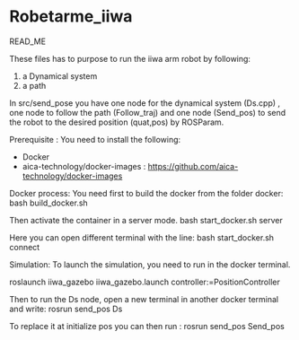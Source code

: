 # Robetarme_iiwa
READ_ME

These files has to purpose to run the iiwa arm robot by following:
1) a Dynamical system
2) a path 

In src/send_pose you have one node for the dynamical system (Ds.cpp) , one node to follow the path (Follow_traj) and one node (Send_pos) to send the robot to the desired position (quat,pos) by ROSParam. 


Prerequisite :
You need to install the following:

- Docker
- aica-technology/docker-images : https://github.com/aica-technology/docker-images

Docker process: 
You need first to build the docker from the folder docker:
bash build_docker.sh

Then activate the container in a server mode.
bash start_docker.sh server

Here you can open different terminal with the line:
bash start_docker.sh connect

Simulation:
To launch the simulation, you need to run in the docker terminal.

roslaunch iiwa_gazebo iiwa_gazebo.launch controller:=PositionController

Then to run the Ds node, open a new terminal in another docker terminal and write:
rosrun send_pos Ds

To replace it at initialize pos you can then run :
rosrun send_pos Send_pos
